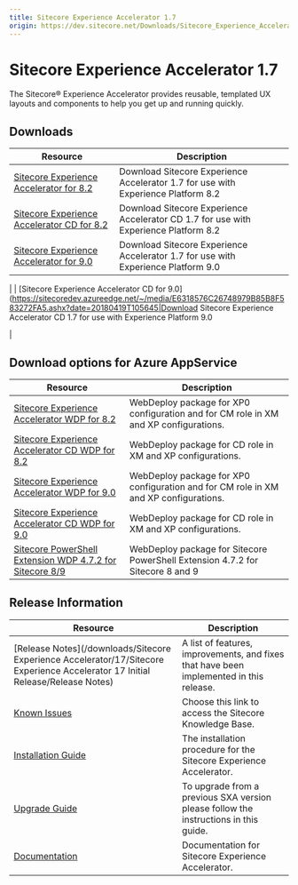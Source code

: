 ```yaml
---
title: Sitecore Experience Accelerator 1.7
origin: https://dev.sitecore.net/Downloads/Sitecore_Experience_Accelerator/17/Sitecore_Experience_Accelerator_17_Initial_Release.aspx
---
```



Sitecore Experience Accelerator 1.7
===================================

The Sitecore® Experience Accelerator provides reusable, templated UX layouts and components to help you get up and running quickly.

Downloads
---------

| Resource | Description |
| --- | --- |
| [Sitecore Experience Accelerator for 8.2](https://sitecoredev.azureedge.net/~/media/A97CE3C270F84AB3AE9EE598D720EBE7.ashx?date=20180419T105645) | Download Sitecore Experience Accelerator 1.7 for use with Experience Platform 8.2 |
| [Sitecore Experience Accelerator CD for 8.2](https://sitecoredev.azureedge.net/~/media/2AC3DD8738DC4E53952A83A642BBFB4B.ashx?date=20180419T105645) | Download Sitecore Experience Accelerator CD 1.7 for use with Experience Platform 8.2 |
| [Sitecore Experience Accelerator for 9.0](https://sitecoredev.azureedge.net/~/media/573443081B494E2B9D83D3208B549E49.ashx?date=20180419T105645)|Download Sitecore Experience Accelerator 1.7 for use with Experience Platform 9.0

 |
| [Sitecore Experience Accelerator CD for 9.0](https://sitecoredev.azureedge.net/~/media/E6318576C26748979B85B8F583272FA5.ashx?date=20180419T105645|Download Sitecore Experience Accelerator CD 1.7 for use with Experience Platform 9.0

 |

Download options for Azure AppService
-------------------------------------

| Resource | Description |
| --- | --- |
| [Sitecore Experience Accelerator WDP for 8.2](https://sitecoredev.azureedge.net/~/media/E26861A49A7B4F07AD348C1B9800B115.ashx?date=20180419T105644) | WebDeploy package for XP0 configuration and for CM role in XM and XP configurations. |
| [Sitecore Experience Accelerator CD WDP for 8.2](https://sitecoredev.azureedge.net/~/media/0F2CEF31BA054F8C9577EDF56B4EB97D.ashx?date=20180419T105644) | WebDeploy package for CD role in XM and XP configurations. |
| [Sitecore Experience Accelerator WDP for 9.0](https://sitecoredev.azureedge.net/~/media/035C469FF15442D9AE282AB2C125339C.ashx?date=20180419T105645) | WebDeploy package for XP0 configuration and for CM role in XM and XP configurations. |
| [Sitecore Experience Accelerator CD WDP for 9.0](https://sitecoredev.azureedge.net/~/media/58DBBA4F1D2A44DB95725266DA130F6E.ashx?date=20180419T105644) | WebDeploy package for CD role in XM and XP configurations. |
| [Sitecore PowerShell Extension WDP 4.7.2 for Sitecore 8/9](https://sitecoredev.azureedge.net/~/media/4918E7ADAAF049F4BC7BA5B73561F24F.ashx?date=20180125T145450)|WebDeploy package for Sitecore PowerShell Extension 4.7.2 for Sitecore 8 and 9|

Release Information
-------------------

| Resource | Description |
| --- | --- |
| [Release Notes](/downloads/Sitecore Experience Accelerator/17/Sitecore Experience Accelerator 17 Initial Release/Release Notes) | A list of features, improvements, and fixes that have been implemented in this release. |
| [Known Issues](https://kb.sitecore.net/articles/196733) | Choose this link to access the Sitecore Knowledge Base. |
| [Installation Guide](https://sitecoredev.azureedge.net/~/media/C7D380BB0A5F4B56AC325694DCAB0892.ashx?date=20180418T142355) | The installation procedure for the Sitecore Experience Accelerator. |
| [Upgrade Guide](https://sitecoredev.azureedge.net/~/media/BAD5C20CB78D4C9D9E43FCD5E5DD64BB.ashx?date=20180418T142419) | To upgrade from a previous SXA version please follow the instructions in this guide. |
| [Documentation](https://doc.sitecore.com/developers/sxa/17/sitecore-experience-accelerator/en/index-en.html) | Documentation for Sitecore Experience Accelerator. |